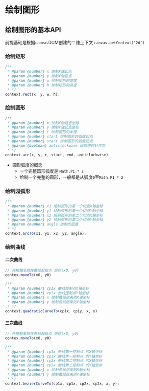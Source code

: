 # 绘制图形

## 绘制图形的基本API

前提基础是根据`canvas`DOM创建的二维上下文 `canvas.getContext('2d')`

### 绘制矩形

```js
/**
 * @param {number} x 绘制X轴起点
 * @param {number} y 绘制Y轴起点
 * @param {number} w 绘制矩形的宽度
 * @param {number} h 绘制矩形的高度
 * */
context.rect(x, y, w, h);
```

### 绘制圆形

```js
/**
 * @param {number} x 绘制X轴起点坐标
 * @param {number} y 绘制Y轴起点坐标
 * @param {number} r 绘制圆形的半径
 * @param {number} start 绘制圆形的弧度起点
 * @param {number} start 绘制圆形的弧度起点
 * @param {boolean} anticlockwise 绘制逆时针方向
 * */
context.arc(x, y, r, start, end, anticlockwise)
```

- 圆形弧度的概念
  - 一个完整圆形弧度是 `Math.PI * 2`
  - 绘制一个完整的圆形，一般都是从弧度`0`至`Math.PI * 2`

### 绘制园弧形

```js
/**
 * @param {number} x1 绘制弧形的第一个切点X轴坐标
 * @param {number} y1 绘制弧形的第一个切点Y轴坐标
 * @param {number} x2 绘制弧形的第二个切点X轴坐标
 * @param {number} y2 绘制弧形的第二个切点Y轴坐标
 * @param {number} angle 绘制的弧度
 * */
context.arcTo(x1, y1, x2, y2, angle);
```

### 绘制曲线

#### 二次曲线

```js
// 先把触笔放在曲线起始点 坐标(x0, y0)
contex.moveTo(x0, y0)

/**
 * @param {number} cp1x 曲线控制点X轴坐标
 * @param {number} cp1x 曲线控制点Y轴坐标
 * @param {number} x 绘制曲线结束的X轴坐标
 * @param {number} y 绘制曲线结束的Y轴坐标
 * */
context.quadraticCurveTo(cp1x, cp1y, x, y)
```

#### 三次曲线

```js
// 先把触笔放在曲线起始点 坐标(x0, y0)
contex.moveTo(x0, y0)

/**
 * @param {number} cp1x 曲线第一控制点 的X轴坐标
 * @param {number} cp1x 曲线第一控制点 的Y轴坐标
 * @param {number} cp2x 曲线第二控制点 的X轴坐标
 * @param {number} cp2x 曲线第二控制点 的Y轴坐标
 * @param {number} x 绘制曲线结束的X轴坐标
 * @param {number} y 绘制曲线结束的Y轴坐标
 * */
context.bezierCurveTo(cp1x, cp1x, cp2x, cp2x, x, y);
```

